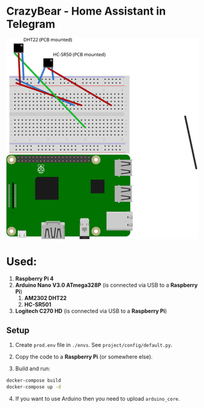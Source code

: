 # CrazyBear - Home Assistant in Telegram

![Sketch](arduino_core/sketch.svg)

# Used:
1. **Raspberry Pi 4**
2. **Arduino Nano V3.0 ATmega328P** (is connected via USB to a **Raspberry Pi**)
   1. **AM2302 DHT22**
   2. **HC-SR501**
3. **Logitech C270 HD** (is connected via USB to a **Raspberry Pi**)

## Setup

1. Create `prod.env` file in `./envs`. See `project/config/default.py`.

2. Copy the code to a **Raspberry Pi** (or somewhere else).

3. Build and run:
```bash
docker-compose build
docker-compose up -d
```

4. If you want to use Arduino then you need to upload `arduino_core`.
